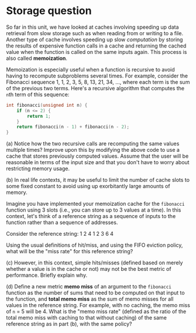 Storage question
================
So far in this unit, we have looked at caches involving speeding up data retrieval from slow storage such as when reading from or writing to a file. Another type of cache involves speeding up slow *computation* by storing the results of expensive function calls in a cache and returning the cached value when the function is called on the same inputs again. This process is also called **memoization**.

Memoization is especially useful when a function is recursive to avoid having to recompute subproblems several times. For example, consider the Fibonacci sequence 1, 1, 2, 3, 5, 8, 13, 21, 34, ..., where each term is the sum of the previous two terms. Here's a recursive algorithm that computes the `n`th term of this sequence:

```c++
int fibonacci(unsigned int n) { 
    if (n <= 2) {
        return 1; 
    }
    return fibonacci(n - 1) + fibonacci(n - 2); 
} 
```

(a) Notice how the two recursive calls are recomputing the same values multiple times? Improve upon this by modifying the above code to use a cache that stores previously computed values. Assume that the user will be reasonable in terms of the input size and that you don't have to worry about restricting memory usage.

(b) In real life contexts, it may be useful to limit the number of cache slots to some fixed constant to avoid using up exorbitantly large amounts of memory.

Imagine you have implemented your memoization cache for the `fibonacci` function using 3 slots (i.e., you can store up to 3 values at a time). In this context, let's think of a reference string as a sequence of inputs to the function rather than a sequence of addresses. 

Consider the reference string: 1 2 4 1 2 3 6 4

Using the usual definitions of hit/miss, and using the FIFO eviction policy, what will be the "miss rate" for this reference string?

(c) However, in this context, simple hits/misses (defined based on merely whether a value is in the cache or not) may not be the best metric of performance. Briefly explain why.

(d) Define a new metric **memo miss** of an argument to the `fibonacci` function as the number of sums that need to be computed on that input to the function, and **total memo miss** as the sum of memo misses for all values in the reference string. For example, with no caching, the memo miss of `n` = 5 will be 4. What is the "memo miss rate" (defined as the ratio of the total memo miss with caching to that without caching) of the same reference string as in part (b), with the same policy?
